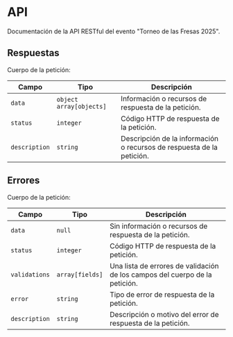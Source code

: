 # API

Documentación de la API RESTful del evento "Torneo de las Fresas 2025".

## Respuestas

Cuerpo de la petición:

| Campo | Tipo | Descripción |
| ----- | ---- | ----------- |
| `data` | `object` `array[objects]` | Información o recursos de respuesta de la petición. |
| `status` | `integer` | Código HTTP de respuesta de la petición. |
| `description` | `string` | Descripción de la información o recursos de respuesta de la petición. |

## Errores

Cuerpo de la petición:

| Campo | Tipo | Descripción |
| ----- | ---- | ----------- |
| `data` | `null` | Sin información o recursos de respuesta de la petición. |
| `status` | `integer` | Código HTTP de respuesta de la petición. |
| `validations` | `array[fields]` | Una lista de errores de validación de los campos del cuerpo de la petición. |
| `error` | `string` | Tipo de error de respuesta de la petición. |
| `description` | `string` | Descripción o motivo del error de respuesta de la petición. |
